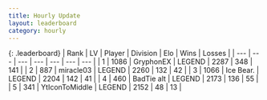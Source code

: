 ```yaml
---
title: Hourly Update
layout: leaderboard
category: hourly
---
```


{: .leaderboard}
| Rank | LV | Player | Division | Elo | Wins | Losses |
| --- | --- | --- | --- | --- | --- | --- |
| <span data-change="0">1</span> | 1086 | <span title="ID: 315148">GryphonEX</span> | LEGEND | <span data-change="0">2287</span> | <span data-change="0">348</span> | <span data-change="0">141</span> |
| <span data-change="0">2</span> | 887 | <span title="ID: 416373">miracle03</span> | LEGEND | <span data-change="0">2260</span> | <span data-change="0">132</span> | <span data-change="0">42</span> |
| <span data-change="0">3</span> | 1066 | <span title="ID: 417840">Ice Bear.</span> | LEGEND | <span data-change="0">2204</span> | <span data-change="0">142</span> | <span data-change="0">41</span> |
| <span data-change="0">4</span> | 460 | <span title="ID: 382502">BadTie alt</span> | LEGEND | <span data-change="0">2173</span> | <span data-change="0">136</span> | <span data-change="0">55</span> |
| <span data-change="8">5</span> | 341 | <span title="ID: 108623">YtIconToMiddle</span> | LEGEND | <span data-change="41">2152</span> | <span data-change="5">48</span> | <span data-change="0">13</span> |